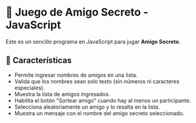 # 🎉 Juego de Amigo Secreto - JavaScript

Este es un sencillo programa en JavaScript para jugar **Amigo Secreto**.

## 📌 Características
- Permite ingresar nombres de amigos en una lista.
- Valida que los nombres sean solo texto (sin números ni caracteres especiales).
- Muestra la lista de amigos ingresados.
- Habilita el botón "Sortear amigo" cuando hay al menos un participante.
- Selecciona aleatoriamente un amigo y lo resalta en la lista.
- Muestra un mensaje con el nombre del amigo secreto seleccionado.